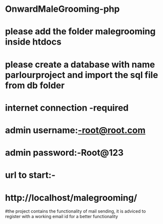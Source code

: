 # OnwardMaleGrooming-php

# please add the folder malegrooming inside htdocs 

# please create a database with name parlourproject and import the sql file from db folder

# internet connection -required

# admin username:-root@root.com
# admin password:-Root@123

# url to start:-
# http://localhost/malegrooming/

#the project contains the functionality of mail sending, it is adviced to register with a working email id for a better  functionality

